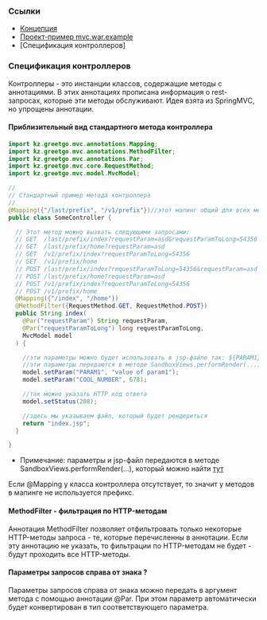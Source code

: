 ### Ссылки

 - [Концепция](concept.md)
 - [Проект-пример mvc.war.example](mvc_war_example.md)
 - [Спецификация контроллеров]

### Спецификация контроллеров

Контроллеры - это инстанции классов, содержащие методы с аннотациями. В этих аннотациях прописана информация
о rest-запросах, которые эти методы обслуживают. Идея взята из SpringMVC, но упрощены аннотации.

#### Приблизительный вид стандартного метода контроллера

```java
import kz.greetgo.mvc.annotations.Mapping;
import kz.greetgo.mvc.annotations.MethodFilter;
import kz.greetgo.mvc.annotations.Par;
import kz.greetgo.mvc.core.RequestMethod;
import kz.greetgo.mvc.model.MvcModel;

//
// Стандартный пример метода контроллера
//
@Mapping({"/last/prefix", "/v1/prefix"})//этот мапинг общий для всех методов данного контроллера
public class SomeController {

  // Этот метод можно вызвать следующими запросами:
  // GET  /last/prefix/index?requestParam=asd&requestParamToLong=54356
  // GET  /last/prefix/home?requestParam=asd
  // GET  /v1/prefix/index?requestParamToLong=54356
  // GET  /v1/prefix/home
  // POST /last/prefix/index?requestParamToLong=54356&requestParam=asd
  // POST /last/prefix/home?requestParam=asd
  // POST /v1/prefix/index?requestParamToLong=54356
  // POST /v1/prefix/home
  @Mapping({"/index", "/home"})
  @MethodFilter({RequestMethod.GET, RequestMethod.POST})
  public String index(
    @Par("requestParam") String requestParam,
    @Par("requestParamToLong") long requestParamToLong,
    MvcModel model
  ) {

    //эти параметры можно будет использовать в jsp-файле так: ${PARAM1}, ${COOL_NUMBER}
    //эти параметры передаются в методе SandboxViews.performRender(...) [тут](concept.md)  
    model.setParam("PARAM1", "value of param1");
    model.setParam("COOL_NUMBER", 678);

    //так можно указать HTTP код ответа
    model.setStatus(208);

    //здесь мы указываем файл, который будет рендериться
    return "index.jsp";
  }

}
```

 - Примечание: параметры и jsp-файл передаются в методе SandboxViews.performRender(...), который можно найти [тут](concept.md)

Если @Mapping у класса контроллера отсутствует, то значит у методов в мапинге не используется префикс.

#### MethodFilter - фильтрация по HTTP-методам

Аннотация MethodFilter позволяет отфильтровать только некоторые HTTP-методы запроса - те, которые перечисленны в
аннотации. Если эту аннотацию не указать, то фильтрации по HTTP-методам не будет - будут проходить все HTTP-методы.

#### Параметры запросов справа от знака ?

Параметры запросов справа от знака можно передать в аргумент метода с помощью аннотации @Par. При этом параметр
автоматически будет конвертирован в тип соответствующего параметра. 
